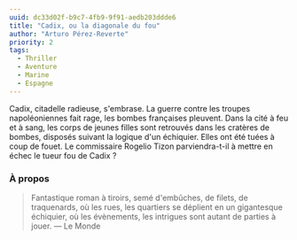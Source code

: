 ```yaml
---
uuid: dc33d02f-b9c7-4fb9-9f91-aedb203ddde6
title: "Cadix, ou la diagonale du fou"
author: "Arturo Pérez-Reverte"
priority: 2
tags:
  - Thriller
  - Aventure
  - Marine
  - Espagne
---
```


Cadix, citadelle radieuse, s'embrase. La guerre contre les troupes napoléoniennes fait rage, les bombes françaises pleuvent. Dans la cité à feu et à sang, les corps de jeunes filles sont retrouvés dans les cratères de bombes, disposés suivant la logique d'un échiquier. Elles ont été tuées à coup de fouet. Le commissaire Rogelio Tizon parviendra-t-il à mettre en échec le tueur fou de Cadix ?

### À propos

> Fantastique roman à tiroirs, semé d'embûches, de filets, de traquenards, où les rues, les quartiers se déplient en un gigantesque échiquier, où les évènements, les intrigues sont autant de parties à jouer.
— Le Monde